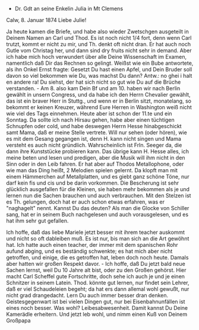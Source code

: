 + Dr. Gdt an seine Enkelin Julia in Mt Clemens

 Calw, 8. Januar 1874
Liebe Julie!

Ja heute kamen die Briefe, und habe also wieder Zwetschgen ausgeteilt in Deinem Namen an Carl und Thod. Es ist noch nicht 1/4 fort, denn wenn Carl trutzt, kommt er nicht zu mir, und Th. denkt oft nicht dran. Er hat auch noch Gutle vom Christag her, und dann sind dry fruits nicht sehr in demand. Aber ich habe mich hoch verwundert über alle Deine Wissenschaft im Examen, namentlich daß Dir das Rechnen so gelingt. Weißst wie ein Bube antwortete, als ihn Onkel Ernst fragte: Gesetzt Du hast einen Apfel, und Dein Bruder soll davon so viel bekommen wie Du, was machst Du dann? Antw.: no ghei i halt en andere ra! Du siehst, der hat sich nicht so gut wie Du auf die Brüche verstanden. - Am 8. also kam Dein Bf und am 10. haben wir nach Berlin gewählt in unsern Congress, und da habe ich den Herrn Chevalier gewählt, das ist ein braver Herr in Stuttg., und wenn er in Berlin sitzt, monatelang, so bekommt er keinen Kreuzer, während Eure Herren in Washington weiß nicht wie viel des Tags einnehmen. Heute aber ist schon der 11.te und ein Sonntag. Da sollte ich nach Hirsau gehen, habe aber einen tüchtigen Schnupfen oder cold, und habe deswegen Herrn Hesse hinabgeschickt samt Mama, daß er meine Stelle vertrete. Will nur sehen (oder hören), wie es mit dem Gesang gegangen ist, denn H. kann nicht singen und Mama versteht es auch nicht gründlich. Wahrscheinlich ist Frln. Seeger da, die dann ihre Kunststücke probieren kann. Das übrige kann H. Hesse alles, ich meine beten und lesen und predigen, aber die Musik will ihm nicht in den Sinn oder in den Leib fahren. Er hat aber auf Thodos Metallophone, oder wie man das Ding heißt, 2 Melodien spielen gelernt. Da klopft man mit einem Hämmerchen auf Metallplatten, und es giebt ganz schöne Töne, nur darf kein fis und cis und be darin vorkommen. Die Bescherung ist sehr glücklich ausgefallen für die Kleinen, sie haben mehr bekommen als je und lernen nun die Sachen brauchen und auch verbrauchen. Mit den Stelzen ist es Th. gelungen, doch hat er auch schon etwas erfahren, was er "naghagelt" nennt. Kannst Du das deuten? Als man die Glocke von Schiller sang, hat er in seinem Buch nachgelesen und auch vorausgelesen, und es hat ihm sehr gut gefallen.

Ich hoffe, daß das liebe Mariele jetzt besser mit ihrem teacher auskommt und nicht so oft dableiben muß. Es ist nur, bis man sich an die Art gewöhnt hat. Ich hatte auch einen teacher, der immer mit dem spanischen Rohr aufund abging, und es beständig schwenkte; es hat mich aber nicht getroffen, und einige, die es getroffen hat, leben doch noch heute. Damals aber hatten wir großen Respekt davor. - Ich hoffe, daß Du jetzt bald neue Sachen lernst, weil Du 10 Jahre alt bist, oder zu den Großen gehörst. Hier macht Carl Scheffel gute Fortschritte, doch sehe ich auch je und je einen Schnitzer in seinem Latein. Thod. könnte gut lernen, nur findet sein Lehrer, daß er viel Schaudeleien begeht; da hat ers dann allemal wohl gewußt, nur nicht grad drangedacht. Lern Du auch immer besser dran denken. Geistesgegenwart ist bei vielen Dingen gut, nur bei Eisenbahnunfällen ist eines noch besser. Was wohl? Leibesabwesenheit. Damit kannst Du Deine Kamerädle erheitern. Und jetzt leb wohl, und nimm einen Kuß von
 Deinem Großpapa

